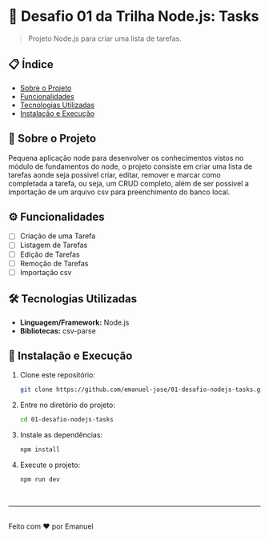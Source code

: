 # 🚀 Desafio 01 da Trilha Node.js: Tasks

> Projeto Node.js para criar uma lista de tarefas.

## 📋 Índice
- [Sobre o Projeto](#sobre-o-projeto)
- [Funcionalidades](#funcionalidades)
- [Tecnologias Utilizadas](#tecnologias-utilizadas)
- [Instalação e Execução](#instalação-e-execução)

## 📝 Sobre o Projeto
Pequena aplicação node para desenvolver os conhecimentos vistos no módulo de fundamentos do node, o projeto consiste em criar uma lista de tarefas aonde seja possivel criar, editar, remover e marcar como completada a tarefa, ou seja, um CRUD completo, além de ser possivel a importação de um arquivo csv para preenchimento do banco local.

## ⚙️ Funcionalidades
- [ ] Criação de uma Tarefa
- [ ] Listagem de Tarefas
- [ ] Edição de Tarefas
- [ ] Remoção de Tarefas
- [ ] Importação csv

## 🛠️ Tecnologias Utilizadas
- **Linguagem/Framework:** Node.js
- **Bibliotecas:** csv-parse

## 🚀 Instalação e Execução
1. Clone este repositório:  
   ```bash
   git clone https://github.com/emanuel-jose/01-desafio-nodejs-tasks.git
   ```

2. Entre no diretório do projeto:
    ```bash
    cd 01-desafio-nodejs-tasks
    ```

3. Instale as dependências:
    ```bash
    npm install

4. Execute o projeto:
    ```bash
    npm run dev
    ```

<br>

---

<br>
Feito com ❤️ por Emanuel

